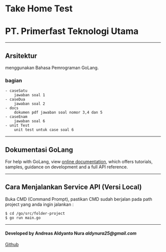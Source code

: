 
# Take Home Test

# PT. Primerfast Teknologi Utama

---

## Arsitektur

menggunakan Bahasa Pemrograman GoLang.

### bagian

    - caseSatu 
        jawaban soal 1
    - caseDua
        jawaban soal 2
    - docs 
        dokumen pdf jawaban soal nomor 3,4 dan 5
    - caseEnam 
        jawaban soal 6
    - unit Test
        unit test untuk case soal 6

---

## Dokumentasi GoLang

For help with GoLang, view [online documentation](https://go.dev/doc), which offers tutorials, samples, guidance on development and a full API reference.

---

## Cara Menjalankan Service API (Versi Local)
Buka CMD (Command Prompt), pastikan CMD sudah berjalan pada path project yang anda ingin jalankan :

```
$ cd /go/src/folder-project
$ go run main.go
```

---

#### Developed by Andreas Aldyanto Nura _aldynura25@gmail.com_

[Github](https://github.com/aldyN25)